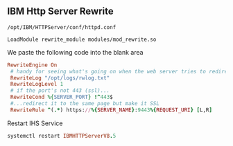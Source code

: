 ## IBM Http Server Rewrite

```
/opt/IBM/HTTPServer/conf/httpd.conf
```
```
LoadModule rewrite_module modules/mod_rewrite.so 
```
We paste the following code into the blank area
```ruby
RewriteEngine On
 # handy for seeing what's going on when the web server tries to redirect
 RewriteLog "/opt/logs/rwlog.txt"
 RewriteLogLevel 1
 # if the port's not 443 (ssl)...
 RewriteCond %{SERVER_PORT} !^443$
 #...redirect it to the same page but make it SSL
 RewriteRule ^(.*) https://%{SERVER_NAME}:9443%{REQUEST_URI} [L,R]
```
Restart IHS Service
```ruby
systemctl restart IBMHTTPServerV8.5 
```

